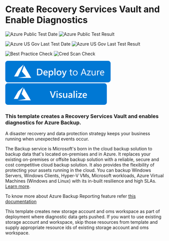 # Create Recovery Services Vault and Enable Diagnostics

![Azure Public Test Date](https://azurequickstartsservice.blob.core.windows.net/badges/101-recovery-services-create-vault-enable-diagnostics/PublicLastTestDate.svg)
![Azure Public Test Result](https://azurequickstartsservice.blob.core.windows.net/badges/101-recovery-services-create-vault-enable-diagnostics/PublicDeployment.svg)

![Azure US Gov Last Test Date](https://azurequickstartsservice.blob.core.windows.net/badges/101-recovery-services-create-vault-enable-diagnostics/FairfaxLastTestDate.svg)
![Azure US Gov Last Test Result](https://azurequickstartsservice.blob.core.windows.net/badges/101-recovery-services-create-vault-enable-diagnostics/FairfaxDeployment.svg)

![Best Practice Check](https://azurequickstartsservice.blob.core.windows.net/badges/101-recovery-services-create-vault-enable-diagnostics/BestPracticeResult.svg)
![Cred Scan Check](https://azurequickstartsservice.blob.core.windows.net/badges/101-recovery-services-create-vault-enable-diagnostics/CredScanResult.svg)

[![Deploy To Azure](https://raw.githubusercontent.com/Azure/azure-quickstart-templates/master/1-CONTRIBUTION-GUIDE/images/deploytoazure.svg?sanitize=true)]("https://portal.azure.com/#create/Microsoft.Template/uri/https%3A%2F%2Fraw.githubusercontent.com%2FAzure%2Fazure-quickstart-templates%2Fmaster%2F101-recovery-services-create-vault-enable-diagnostics%2Fazuredeploy.json")  [![Visualize](https://raw.githubusercontent.com/Azure/azure-quickstart-templates/master/1-CONTRIBUTION-GUIDE/images/visualizebutton.svg?sanitize=true)]("http://armviz.io/#/?load=https%3A%2F%2Fraw.githubusercontent.com%2FAzure%2Fazure-quickstart-templates%2Fmaster%2F101-recovery-services-create-vault-enable-diagnostics%2Fazuredeploy.json")

### This template creates a Recovery Services Vault and enables diagnostics for Azure Backup.

A disaster recovery and data protection strategy keeps your business running when unexpected events occur.

The Backup service is Microsoft's born in the cloud backup solution to backup data that's located on-premises and in Azure. It replaces your existing on-premises or offsite backup solution with a reliable, secure and cost competitive cloud backup solution. It also provides the flexibility of protecting your assets running in the cloud. You can backup Windows Servers, Windows Clients, Hyper-V VMs, Microsoft workloads, Azure Virtual Machines (Windows and Linux) with its in-built resilience and high SLAs. [Learn more](http://aka.ms/backup-learn-more/).

To know more about Azure Backup Reporting feature refer [this documentation](https://docs.microsoft.com/en-us/azure/backup/backup-azure-configure-reports)

This template creates new storage account and oms workspace as part of deployment where diagnostic data gets pushed. If you want to use existing storage account and workspace, skip those resources from template and supply appropriate resource ids of existing storage account and oms workspace.


